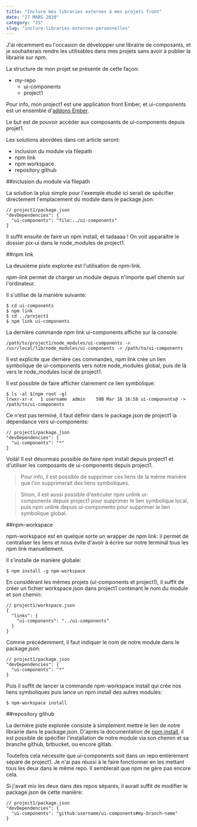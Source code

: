 ```yaml
---
title: "Inclure mes libraries externes à mes projets front"
date: "27 MARS 2020"
category: "JS"
slug: "inclure-libraries-externes-personnelles"
---
```


J'ai récemment eu l'occasion de développer une librairie de composants, et je souhaiterais rendre les utilisables dans mes projets sans avoir à publier la librairie sur npm.

La structure de mon projet se présente de cette façon:

- my-repo
  - ui-components
  - project1

Pour info, mon project1 est une application front Ember, et ui-components est un ensemble d'[addons Ember](https://cli.emberjs.com/release/writing-addons/).

Le but est de pouvoir accéder aux composants de ui-components depuis projet1.

Les solutions abordées dans cet article seront:

- inclusion du module via filepath
- npm link
- npm workspace
- repository github

##inclusion du module via filepath

La solution la plus simple pour l'exemple étudié ici serait de spécifier directement l'emplacement du module dans le package.json:

```
// project1/package.json
"devDependencies": { 
  "ui-components": "file:../ui-components" 
}
```

Il suffit ensuite de faire un npm install, et tadaaaa ! On voit apparaître le dossier pix-ui dans le node_modules de project1.

##npm link

La deuxième piste explorée est l'utilisation de npm-link.

*npm-link* permet de charger un module depuis n'importe quel chemin sur l'ordinateur.

Il s'utilise de la manière suivante:

```
$ cd ui-components
$ npm link
$ cd ../project1
$ npm link ui-components

```
La dernière commande npm link ui-components affiche sur la console:

```
/path/to/project1/node_modules/ui-components -> /usr/local/lib/node_modules/ui-components -> /path/to/ui-components
```

Il est explicite que derrière ces commandes, npm link crée un lien symbolique de ui-components vers notre node_modules global, puis de là vers le node_modules local de project1.

Il est possible de faire afficher clairement ce lien symbolique:

```
$ ls -al $(npm root -g)
lrwxr-xr-x   1 username  admin    59B Mar 18 16:58 ui-components@ -> /path/to/ui-components
```

Ce n'est pas terminé, il faut définir dans le package.json de project1 la dépendance vers ui-components:

```
// project1/package.json
"devDependencies": {
  "ui-components": "*"
}
```

Voilà! Il est désormais possible de faire npm install depuis project1 et d'utiliser les composants de ui-components depuis project1.

> Pour info, il est possible de supprimer ces liens de la même manière que l'on supprimerait des liens symboliques.

> Sinon, il est aussi possible d'exécuter npm unlink ui-components depuis project1 pour supprimer le lien symbolique local, puis npm unlink depuis ui-components pour supprimer le lien symbolique global.

##npm-workspace

npm-workspace est en quelque sorte un wrapper de npm link: il permet de centraliser les liens et nous évite d'avoir à écrire sur notre terminal tous les npm link manuellement.

Il s'installe de manière globale:

```
$ npm install -g npm-workspace
```

En considérant les mêmes projets (ui-components et project1), il suffit de créer un fichier workspace.json dans project1 contenant le nom du module et son chemin:

```
// project1/workspace.json
{
  "links": {
    "ui-components": "../ui-components"
  }
}
```

Comme précédemment, il faut indiquer le nom de notre module dans le package.json:

```
// project1/package.json
"devDependencies": {
  "ui-components": "*"
}
```

Puis il suffit de lancer la commande npm-workspace install qui crée nos liens symboliques puis lance un npm install des autres modules:

```
$ npm-workspace install
```

##repository github

La dernière piste explorée consiste à simplement mettre le lien de notre librairie dans le package.json. D'après la documentation de [npm install](https://docs.npmjs.com/cli/install), il est possible de spécifier l'installation de notre module via son chemin et sa branche github, bitbucket, ou encore gitlab.

Toutefois cela nécessite que ui-components soit dans un repo entièrement séparé de project1. Je n'ai pas réussi à le faire fonctionner en les mettant tous les deux dans le même repo. Il semblerait que npm ne gère pas encore cela.

Si j'avait mis les deux dans des repos séparés, il aurait suffit de modifier le package.json de cette manière:

```
// project1/package.json
"devDependencies": { 
  "ui-components": "github:username/ui-components#my-branch-name" 
}
```
